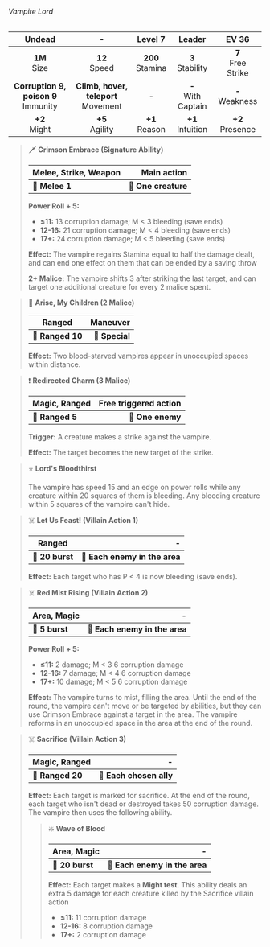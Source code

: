 ###### Vampire Lord

|                 Undead                 |                   -                    |      Level 7       |        Leader         |        EV 36         |
|:--------------------------------------:|:--------------------------------------:|:------------------:|:---------------------:|:--------------------:|
|             **1M**<br>Size             |            **12**<br>Speed             | **200**<br>Stamina |  **3**<br>Stability   | **7**<br>Free Strike |
| **Corruption 9, poison 9**<br>Immunity | **Climb, hover, teleport**<br>Movement |         -          | **-**<br>With Captain |  **-**<br>Weakness   |
|            **+2**<br>Might             |           **+5**<br>Agility            |  **+1**<br>Reason  |  **+1**<br>Intuition  |  **+2**<br>Presence  |

> 🗡 **Crimson Embrace (Signature Ability)**
> 
> | **Melee, Strike, Weapon** |     **Main action** |
> | ------------------------- | -------------------:|
> | **📏 Melee 1**            | **🎯 One creature** |
> 
> **Power Roll + 5:**
> 
> - **≤11:** 13 corruption damage; M < 3 bleeding (save ends)
> - **12-16:** 21 corruption damage; M < 4 bleeding (save ends)
> - **17+:** 24 corruption damage; M < 5 bleeding (save ends)
> 
> **Effect:** The vampire regains Stamina equal to half the damage dealt, and can end one effect on them that can be ended by a saving throw
> 
> **2+ Malice:** The vampire shifts 3 after striking the last target, and can target one additional creature for every 2 malice spent.

> 🏹 **Arise, My Children (2 Malice)**
> 
> | **Ranged**       |   **Maneuver** |
> | ---------------- | --------------:|
> | **📏 Ranged 10** | **🎯 Special** |
> 
> **Effect:** Two blood-starved vampires appear in unoccupied spaces within distance.

> ❗️ **Redirected Charm (3 Malice)**
> 
> | **Magic, Ranged** | **Free triggered action** |
> | ----------------- | -------------------------:|
> | **📏 Ranged 5**   |          **🎯 One enemy** |
> 
> **Trigger:** A creature makes a strike against the vampire.
> 
> **Effect:** The target becomes the new target of the strike.

> ⭐️ **Lord's Bloodthirst**
> 
> The vampire has speed 15 and an edge on power rolls while any creature within 20 squares of them is bleeding. Any bleeding creature within 5 squares of the vampire can't hide.

> ☠️ **Let Us Feast! (Villain Action 1)**
> 
> | **Ranged**      |                         **-** |
> | --------------- | -----------------------------:|
> | **📏 20 burst** | **🎯 Each enemy in the area** |
> 
> **Effect:** Each target who has P < 4 is now bleeding (save ends).

> ☠️ **Red Mist Rising (Villain Action 2)**
> 
> | **Area, Magic** |                         **-** |
> | --------------- | -----------------------------:|
> | **📏 5 burst**  | **🎯 Each enemy in the area** |
> 
> **Power Roll + 5:**
> 
> - **≤11:** 2 damage; M < 3 6 corruption damage
> - **12-16:** 7 damage; M < 4 6 corruption damage
> - **17+:** 10 damage; M < 5 6 corruption damage
> 
> **Effect:** The vampire turns to mist, filling the area. Until the end of the round, the vampire can't move or be targeted by abilities, but they can use Crimson Embrace against a target in the area. The vampire reforms in an unoccupied space in the area at the end of the round.

> ☠️ **Sacrifice (Villain Action 3)**
> 
> | **Magic, Ranged** |                   **-** |
> | ----------------- | -----------------------:|
> | **📏 Ranged 20**  | **🎯 Each chosen ally** |
> 
> **Effect:** Each target is marked for sacrifice. At the end of the round, each target who isn't dead or destroyed takes 50 corruption damage. The vampire then uses the following ability.
> 
>> ❇️ **Wave of Blood**
>> 
>> | **Area, Magic** |                         **-** |
>> | --------------- | -----------------------------:|
>> | **📏 20 burst** | **🎯 Each enemy in the area** |
>> 
>> **Effect:** Each target makes a **Might test**. This ability deals an extra 5 damage for each creature killed by the Sacrifice villain action
>> 
>> - **≤11:** 11 corruption damage
>> - **12-16:** 8 corruption damage
>> - **17+:** 2 corruption damage
